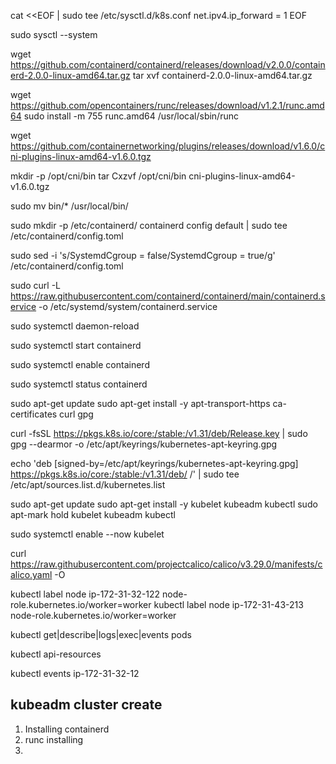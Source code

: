 cat <<EOF | sudo tee /etc/sysctl.d/k8s.conf
net.ipv4.ip_forward = 1
EOF

sudo sysctl --system



wget https://github.com/containerd/containerd/releases/download/v2.0.0/containerd-2.0.0-linux-amd64.tar.gz
tar xvf containerd-2.0.0-linux-amd64.tar.gz

wget https://github.com/opencontainers/runc/releases/download/v1.2.1/runc.amd64
sudo install -m 755 runc.amd64 /usr/local/sbin/runc


wget https://github.com/containernetworking/plugins/releases/download/v1.6.0/cni-plugins-linux-amd64-v1.6.0.tgz

mkdir -p /opt/cni/bin
tar Cxzvf /opt/cni/bin cni-plugins-linux-amd64-v1.6.0.tgz


sudo mv bin/* /usr/local/bin/

sudo mkdir -p /etc/containerd/
containerd config default | sudo tee /etc/containerd/config.toml

sudo sed -i 's/SystemdCgroup \= false/SystemdCgroup \= true/g' /etc/containerd/config.toml


sudo curl -L https://raw.githubusercontent.com/containerd/containerd/main/containerd.service -o /etc/systemd/system/containerd.service


sudo systemctl daemon-reload

sudo systemctl start containerd

sudo systemctl enable containerd

sudo systemctl status containerd

sudo apt-get update
sudo apt-get install -y apt-transport-https ca-certificates curl gpg

curl -fsSL https://pkgs.k8s.io/core:/stable:/v1.31/deb/Release.key | sudo gpg --dearmor -o /etc/apt/keyrings/kubernetes-apt-keyring.gpg

echo 'deb [signed-by=/etc/apt/keyrings/kubernetes-apt-keyring.gpg] https://pkgs.k8s.io/core:/stable:/v1.31/deb/ /' | sudo tee /etc/apt/sources.list.d/kubernetes.list

sudo apt-get update
sudo apt-get install -y kubelet kubeadm kubectl
sudo apt-mark hold kubelet kubeadm kubectl

sudo systemctl enable --now kubelet


curl https://raw.githubusercontent.com/projectcalico/calico/v3.29.0/manifests/calico.yaml -O





kubectl label node ip-172-31-32-122 node-role.kubernetes.io/worker=worker
kubectl label node ip-172-31-43-213 node-role.kubernetes.io/worker=worker




kubectl get|describe|logs|exec|events pods


kubectl api-resources

kubectl events ip-172-31-32-12


kubeadm cluster create 
----------------------

1. Installing containerd
2. runc installing
3. 